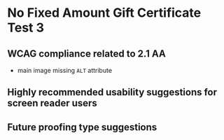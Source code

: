 # No Fixed Amount Gift Certificate Test 3
## WCAG compliance related to 2.1 AA
- main image missing `ALT` attribute
## Highly recommended usability suggestions for screen reader users
## Future proofing type suggestions

